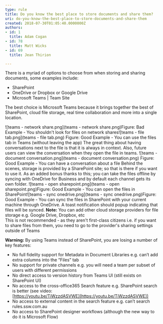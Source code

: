 ```yaml
---
type: rule
title: Do you know the best place to store documents and share them?
uri: do-you-know-the-best-place-to-store-documents-and-share-them
created: 2018-07-30T01:05:40.0000000Z
authors:
- id: 1
  title: Adam Cogan
- id: 78
  title: Matt Wicks
- id: 69
  title: Jean Thirion

---
```


 
​​​​​There is a myriad of options to choose from when storing and sharing documents, some examples include:

- SharePoint
- OneDrive or Dropbox or Google Drive
- Microsoft Teams | Team Site

The best choice is Microsoft Teams because it brings together the best of SharePoint, cloud file storage, real time collaboration and more into a single location.


 ![teams - network share.png](teams - network share.png)Figure: Bad Example - You shouldn't look for files on network shares![teams - file tab.png](teams - file tab.png) Figure: Good Example - You can use the files tab in Teams (without leaving the app)
The great thing about having conversations next to the file is that it is always in context. Also, future users can view the conversation when they open the file in teams.
![teams - document conversation.png](teams - document conversation.png) Figure: Good Example - You can have a conversation about a file
Behind the scenes, storage is provided by a SharePoint site; so that is there if you want to use it. As an added bonus thanks to this; you can take the files offline by syncing with OneDrive for Business and by default each channel gets its own folder.
![teams - open sharepoint.png](teams - open sharepoint.png)Figure: Good Example - You can open the files in SharePoint![teams - sync onedrive.png](teams - sync onedrive.png)Figure: Good Example - You can sync the files in SharePoint with your current machine through OneDrive. A toast notification should popup indicating that files will be synced.
**Note:** You can add other cloud storage providers for file storage e.g. Google Drive, Dropbox, etc     
This is not recommended - as they aren't first-class​ citizens i.e. if you want to share files from them, you need to go to the provider's sharing settings outside of Teams


**Warning:** By using Teams instead of SharePoint, you are losing a number of key features:
- No full fidelity support for Metadata in Document Libraries e.g. can’t add extra columns into the “Files” tab
- No support for private channels e.g. you will need a team per subset of users with different permissions
- No direct access to version history from Teams UI (still exists on SharePoint UI)
- No access to the cross-office365 Search feature e.g. SharePoint search is better (see video: <br>         [https://youtu.be/TiWzzdASVWE​](https://youtu.be/TiWzzdASVWE))
- No access to external content in the search feature e.g. can’t search rules.ssw.com.au
- No access to SharePoint designer workflows (although the new way to do it is Microsoft Flow)​



